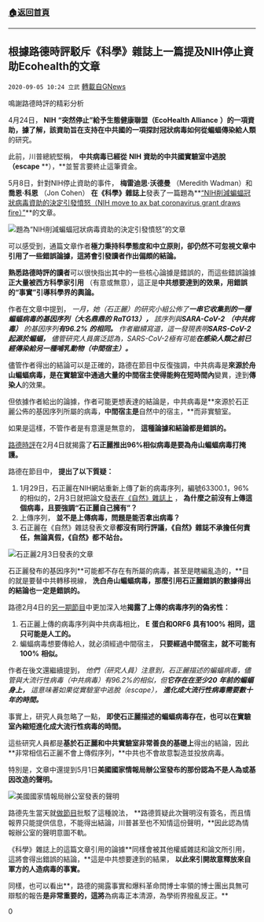 ###  [:house:返回首頁](https://github.com/ourhimalayas/txt)
---

## 根據路德時評駁斥《科學》雜誌上一篇提及NIH停止資助Ecohealth的文章
`2020-09-05 10:24 立武` [轉載自GNews](https://gnews.org/zh-hant/335377/)

鳴謝路德時評的精彩分析

4月24日， **NIH** **“突然停止”給予生態健康聯盟（EcoHealth Alliance** **）的一項資助，**據了解，該資助旨在支持在中共國的**一項探討冠狀病毒如何從蝙蝠傳染給人類**的研究。

此前，川普總統堅稱， **中共病毒已經從** **NIH** **資助的中共國實驗室中逃脫（escape** **），**並誓言要終止這筆資金。

5月8日，針對NIH停止資助的事件， **梅雷迪思·沃德曼** （Meredith Wadman）和**喬恩·科恩** （Jon Cohen） **在《科學》雜誌上**發表了一篇題為**[“NIH削減蝙蝠冠狀病毒資助的決定引發憤怒（NIH move to ax bat coronavirus grant draws fire）”](https://science.sciencemag.org/content/368/6491/561)**的文章。

![](https://s3.amazonaws.com/gnews-media-offload/wp-content/uploads/2020/09/05095801/%E6%89%B9%E6%B3%A8-2020-09-05-204805-1.png)題為“NIH削減蝙蝠冠狀病毒資助的決定引發憤怒”的文章

可以感受到，通篇文章作者**極力秉持科學態度和中立原則，**卻仍然不可忽視文章中**引用了一些錯誤論據，**這將會引發讀者**作出偏頗的結論。**

**熟悉路德時評的讀者**可以很快指出其中的一些核心論據是錯誤的，而這些錯誤論據**正大量被西方科學家引用** （有意或無意），這正是**中共想要達到的效果，用錯誤的“事實”引導科學界的輿論。**

作者在文章中提到， *一月，她（石正麗）的研究小組公佈了**一串它收集到的一種蝙蝠病毒的基因序列（大名鼎鼎的*** ***RaTG13），*** *該序列與**SARA-CoV-2*** ***（中共病毒）*** *的基因序列**有96.2%*** ***的相同。*** *作者繼續寫道，這一發現表明**SARS-CoV-2*** ***起源於蝙蝠，*** *儘管研究人員廣泛認為，SARS-CoV-2極有可能**在感染人類之前已經傳染給另一種哺乳動物（中間宿主）。***

儘管作者得出的結論可以是正確的，路德在節目中反復強調，中共病毒是**來源於舟山蝙蝠病毒，**是**在實驗室中通過大量的中間宿主使得能夠在短時間內**變異，達到**傳染人**的效果。

但依據作者給出的論據，作者可能更想表達的結論是，中共病毒是**來源於石正麗公佈的基因序列所屬的病毒，**中間宿主是**自然中的宿主，**而非實驗室。

如果是這樣，不管作者是有意還是無意的， **這種論據和結論都是錯誤的。**

[路德時評](https://www.youtube.com/watch?v=GMdoB-kTmb4)在2月4日就揭露了**石正麗推出96%相似病毒是要為舟山蝙蝠病毒打掩護。**

路德在節目中， **提出了以下質疑：**

1. 1月29日，石正麗在NIH網站重新上傳了新的病毒序列，編號63300.1，96%的相似的，2月3日就把論文[發表在《自然》雜誌上](https://www.nature.com/articles/s41586-020-2012-7) ， **為什麼之前沒有上傳這個病毒，且要強調“石正麗自己擁有”？**
2. 上傳序列， **並不是上傳病毒，問題是能否拿出病毒？**
3. 石正麗在《自然》雜誌發表文章**都沒有同行評議，《自然》雜誌不承擔任何責任，無論真假，《自然》都不站台。**

![](https://s3.amazonaws.com/gnews-media-offload/wp-content/uploads/2020/09/05100201/%E6%89%B9%E6%B3%A8-2020-09-05-20248205-1.png)石正麗2月3日發表的文章

石正麗發布的基因序列**可能都不存在有所屬的病毒，甚至是瞎編亂造的，**目的就是要替中共轉移視線， **洗白舟山蝙蝠病毒，**那麼引用石正麗錯誤的數據**得出的結論也一定是錯誤的。**

路德2月4日的[另一期節目](https://www.youtube.com/watch?v=V238d-tjiDg)中更加深入地**揭露了上傳的病毒序列的偽劣性：**

1. 石正麗上傳的病毒序列與中共病毒相比， **E** **蛋白和ORF6** **具有100%** **相同，這只可能是人工的。**
2. 蝙蝠病毒想要傳給人，就必須經過中間宿主， **只要經過中間宿主，就不可能有** **100%** **相似。**


作者在後文還繼續提到， *他們（研究人員）注意到，石正麗描述的蝙蝠病毒，儘管與大流行性病毒（中共病毒）有96.2%的相似，但**它存在在至少20*** ***年前的蝙蝠身上，*** *這意味著如果從實驗室中逃脫（escape）， **進化成大流行性病毒需要數十年的時間。***

事實上，研究人員忽略了一點， **即使石正麗描述的蝙蝠病毒存在，也可以在實驗室內縮短進化成大流行性病毒的時間。**

這些研究人員都是**基於石正麗和中共實驗室非常善良的基礎上**得出的結論，因此**非常相信石正麗不會上傳假序列，**中共也不會故意製造並投放病毒。

特別是，文章中還提到5月1日**美國國家情報局辦公室發布的那份認為不是人為或基因改造的聲明。**

![](https://s3.amazonaws.com/gnews-media-offload/wp-content/uploads/2020/09/05100110/%E6%89%B9%E6%B3%A8-2020-09-05-2024805-1.png)美國國家情報局辦公室發表的聲明

路德先生當天就[做節目](https://www.youtube.com/watch?v=ItfaJHFZes8)批駁了這種說法， **路德質疑此次聲明沒有簽名，而且情報界只能提供信息，不能得出結論，川普甚至也不知情這份聲明，**因此認為情報辦公室的聲明意圖不軌。

《科學》雜誌上的這篇文章引用的論據**同樣會被其他權威雜誌和論文所引用，這將會得出錯誤的結論，**這是中共想要達到的結果， **以此來引開故意釋放來自軍方的人造病毒的事實。**

同樣，也可以看出**，路德的揭露事實和爆料革命閆博士率領的博士團出具無可辯駁的報告**是非常重要的，這將**為病毒正本清源，為學術界撥亂反正。**

0
